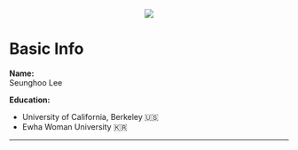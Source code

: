 <div align=center>
    <img src="https://capsule-render.vercel.app/api?type=waving&color=auto&height=200&section=header&text=Seunghoo's%20GitHub&fontSize=80" />
</div>
    

# Basic Info

**Name:**  
Seunghoo Lee

   
**Education:**
- University of California, Berkeley 🇺🇸
- Ewha Woman University 🇰🇷

---

# 
